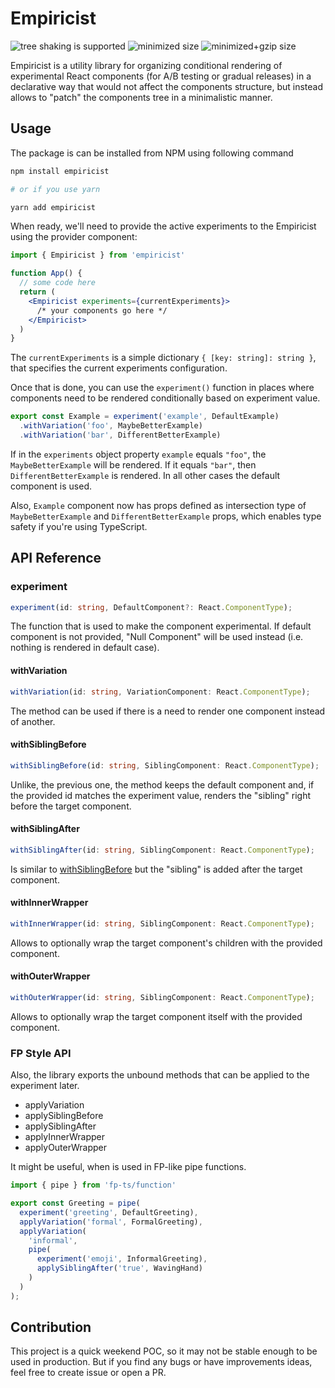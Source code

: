 # Empiricist

![tree shaking is supported](https://badgen.net/bundlephobia/tree-shaking/empiricist) ![minimized size](https://badgen.net/bundlephobia/min/empiricist) ![minimized+gzip size](https://badgen.net/bundlephobia/minzip/empiricist)

Empiricist is a utility library for organizing conditional rendering of experimental React components (for A/B testing or gradual releases) in a declarative way that would not affect the components structure, but instead allows to "patch" the components tree in a minimalistic manner.

## Usage

The package is can be installed from NPM using following command

```bash
npm install empiricist

# or if you use yarn

yarn add empiricist
```

When ready, we'll need to provide the active experiments to the Empiricist using the provider component:

```jsx
import { Empiricist } from 'empiricist'

function App() {
  // some code here
  return (
    <Empiricist experiments={currentExperiments}>
      /* your components go here */
    </Empiricist>
  )
}
```

The `currentExperiments` is a simple dictionary `{ [key: string]: string }`, that specifies the current experiments configuration.

Once that is done, you can use the `experiment()` function in places where components need to be rendered conditionally based on experiment value.

```jsx
export const Example = experiment('example', DefaultExample)
  .withVariation('foo', MaybeBetterExample)
  .withVariation('bar', DifferentBetterExample)
```

If in the `experiments` object property `example` equals `"foo"`, the `MaybeBetterExample` will be rendered. If it equals `"bar"`, then `DifferentBetterExample` is rendered. In all other cases the default component is used.

Also, `Example` component now has props defined as intersection type of `MaybeBetterExample` and `DifferentBetterExample` props, which enables type safety if you're using TypeScript. 


## API Reference

### experiment

```ts
experiment(id: string, DefaultComponent?: React.ComponentType);
```

The function that is used to make the component experimental. If default component is not provided, "Null Component" will be used instead (i.e. nothing is rendered in default case).

#### withVariation

```ts
withVariation(id: string, VariationComponent: React.ComponentType);
```

The method can be used if there is a need to render one component instead of another.

#### withSiblingBefore

```ts
withSiblingBefore(id: string, SiblingComponent: React.ComponentType);
```

Unlike, the previous one, the method keeps the default component and, if the provided id matches the experiment value, renders the "sibling" right before the target component.

#### withSiblingAfter

```ts
withSiblingAfter(id: string, SiblingComponent: React.ComponentType);
```

Is similar to [withSiblingBefore](#withSiblingBefore) but the "sibling" is added after the target component.

#### withInnerWrapper

```ts
withInnerWrapper(id: string, SiblingComponent: React.ComponentType);
```

Allows to optionally wrap the target component's children with the provided component.

#### withOuterWrapper

```ts
withOuterWrapper(id: string, SiblingComponent: React.ComponentType);
```

Allows to optionally wrap the target component itself with the provided component.

### FP Style API

Also, the library exports the unbound methods that can be applied to the experiment later.

- applyVariation
- applySiblingBefore
- applySiblingAfter
- applyInnerWrapper
- applyOuterWrapper

It might be useful, when is used in FP-like pipe functions.

```ts
import { pipe } from 'fp-ts/function'

export const Greeting = pipe(
  experiment('greeting', DefaultGreeting),
  applyVariation('formal', FormalGreeting),
  applyVariation(
    'informal',
    pipe(
      experiment('emoji', InformalGreeting),
      applySiblingAfter('true', WavingHand)
    )
  )
);
```

## Contribution

This project is a quick weekend POC, so it may not be stable enough to be used in production. But if you find any bugs or have  improvements ideas, feel free to create issue or open a PR.
